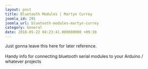 ```yaml
---
layout: post
title: Bluetooth Modules | Martyn Currey
joomla_id: 291
joomla_url: bluetooth-modules-martyn-currey
category: General
date: 2018-05-22 04:23:41.000000000 +09:30
---
```

Just gonna leave this here for later reference.<br />
<br />
Handy info for connecting bluetooth serial modules to your Arduino / whatever projects
